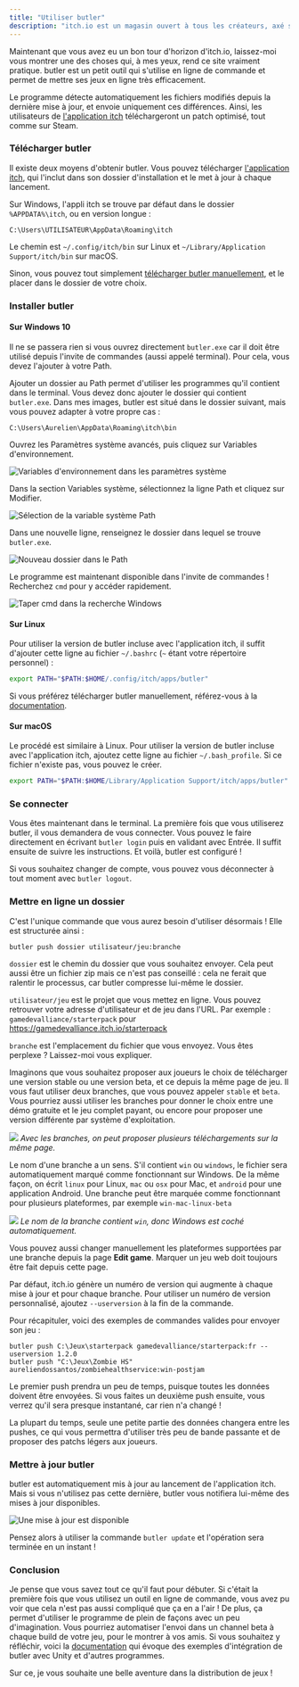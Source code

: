 ```yaml
---
title: "Utiliser butler"
description: "itch.io est un magasin ouvert à tous les créateurs, axé sur les jeux indépendants. Tout le monde peut devenir vendeur, concevoir ses pages et publier son contenu."
---
```


Maintenant que vous avez eu un bon tour d'horizon d'itch.io, laissez-moi vous montrer une des choses qui, à mes yeux, rend ce site vraiment pratique. butler est un petit outil qui s'utilise en ligne de commande et permet de mettre ses jeux en ligne très efficacement.

Le programme détecte automatiquement les fichiers modifiés depuis la dernière mise à jour, et envoie uniquement ces différences. Ainsi, les utilisateurs de [l'application itch](https://itch.io/app) téléchargeront un patch optimisé, tout comme sur Steam.

### Télécharger butler

Il existe deux moyens d'obtenir butler. Vous pouvez télécharger [l'application itch](https://itch.io/app), qui l'inclut dans son dossier d'installation et le met à jour à chaque lancement.

Sur Windows, l'appli itch se trouve par défaut dans le dossier `%APPDATA%\itch`, ou en version longue :

```
C:\Users\UTILISATEUR\AppData\Roaming\itch
```

Le chemin est `~/.config/itch/bin` sur Linux et `~/Library/Application Support/itch/bin` sur macOS.

Sinon, vous pouvez tout simplement [télécharger butler manuellement](https://fasterthanlime.itch.io/butler), et le placer dans le dossier de votre choix.

### Installer butler

#### Sur Windows 10

Il ne se passera rien si vous ouvrez directement `butler.exe` car il doit être utilisé depuis l'invite de commandes (aussi appelé terminal). Pour cela, vous devez l'ajouter à votre Path.

Ajouter un dossier au Path permet d'utiliser les programmes qu'il contient dans le terminal. Vous devez donc ajouter le dossier qui contient `butler.exe`. Dans mes images, butler est situé dans le dossier suivant, mais vous pouvez adapter à votre propre cas :

```
C:\Users\Aurelien\AppData\Roaming\itch\bin
```

Ouvrez les Paramètres système avancés, puis cliquez sur Variables d'environnement.

![Variables d'environnement dans les paramètres système](./variables-d-environnement.png)

Dans la section Variables système, sélectionnez la ligne Path et cliquez sur Modifier.

![Sélection de la variable système Path](./modifier-path.png)

Dans une nouvelle ligne, renseignez le dossier dans lequel se trouve `butler.exe`.

![Nouveau dossier dans le Path](./ajouter-butler.png)

Le programme est maintenant disponible dans l'invite de commandes ! Recherchez `cmd` pour y accéder rapidement.

![Taper cmd dans la recherche Windows](./ouvrir-cmd.png)

#### Sur Linux

Pour utiliser la version de butler incluse avec l'application itch, il suffit d'ajouter cette ligne au fichier `~/.bashrc` (`~` étant votre répertoire personnel) :

```bash
export PATH="$PATH:$HOME/.config/itch/apps/butler"
```

Si vous préférez télécharger butler manuellement, référez-vous à la [documentation](https://itch.io/docs/butler/installing.html).

#### Sur macOS

Le procédé est similaire à Linux. Pour utiliser la version de butler incluse avec l'application itch, ajoutez cette ligne au fichier `~/.bash_profile`. Si ce fichier n'existe pas, vous pouvez le créer.

```bash
export PATH="$PATH:$HOME/Library/Application Support/itch/apps/butler"
```

### Se connecter

Vous êtes maintenant dans le terminal. La première fois que vous utiliserez butler, il vous demandera de vous connecter. Vous pouvez le faire directement en écrivant `butler login` puis en validant avec Entrée. Il suffit ensuite de suivre les instructions. Et voilà, butler est configuré !

Si vous souhaitez changer de compte, vous pouvez vous déconnecter à tout moment avec `butler logout`.

### Mettre en ligne un dossier

C'est l'unique commande que vous aurez besoin d'utiliser désormais ! Elle est structurée ainsi :

```
butler push dossier utilisateur/jeu:branche
```

`dossier` est le chemin du dossier que vous souhaitez envoyer. Cela peut aussi être un fichier zip mais ce n'est pas conseillé : cela ne ferait que ralentir le processus, car butler compresse lui-même le dossier.

`utilisateur/jeu` est le projet que vous mettez en ligne. Vous pouvez retrouver votre adresse d'utilisateur et de jeu dans l'URL. Par exemple : `gamedevalliance/starterpack` pour https://gamedevalliance.itch.io/starterpack

`branche` est l'emplacement du fichier que vous envoyez. Vous êtes perplexe ? Laissez-moi vous expliquer.

Imaginons que vous souhaitez proposer aux joueurs le choix de télécharger une version stable ou une version beta, et ce depuis la même page de jeu. Il vous faut utiliser deux branches, que vous pouvez appeler `stable` et `beta`. Vous pourriez aussi utiliser les branches pour donner le choix entre une démo gratuite et le jeu complet payant, ou encore pour proposer une version différente par système d'exploitation.

![](./branches.png)
*Avec les branches, on peut proposer plusieurs téléchargements sur la même page.*

Le nom d'une branche a un sens. S'il contient `win` ou `windows`, le fichier sera automatiquement marqué comme fonctionnant sur Windows. De la même façon, on écrit `linux` pour Linux, `mac` ou `osx` pour Mac, et `android` pour une application Android. Une branche peut être marquée comme fonctionnant pour plusieurs plateformes, par exemple `win-mac-linux-beta`

![](./nom-branche.png)
*Le nom de la branche contient `win`, donc Windows est coché automatiquement.*

Vous pouvez aussi changer manuellement les plateformes supportées par une branche depuis la page **Edit game**. Marquer un jeu web doit toujours être fait depuis cette page.

Par défaut, itch.io génère un numéro de version qui augmente à chaque mise à jour et pour chaque branche. Pour utiliser un numéro de version personnalisé, ajoutez `--userversion` à la fin de la commande.

Pour récapituler, voici des exemples de commandes valides pour envoyer son jeu :

```
butler push C:\Jeux\starterpack gamedevalliance/starterpack:fr --userversion 1.2.0
butler push "C:\Jeux\Zombie HS" aureliendossantos/zombiehealthservice:win-postjam
```

Le premier push prendra un peu de temps, puisque toutes les données doivent être envoyées. Si vous faites un deuxième push ensuite, vous verrez qu'il sera presque instantané, car rien n'a changé !

La plupart du temps, seule une petite partie des données changera entre les pushes, ce qui vous permettra d'utiliser très peu de bande passante et de proposer des patchs légers aux joueurs.

### Mettre à jour butler

butler est automatiquement mis à jour au lancement de l'application itch. Mais si vous n'utilisez pas cette dernière, butler vous notifiera lui-même des mises à jour disponibles.

![Une mise à jour est disponible](./butler-update.png)

Pensez alors à utiliser la commande `butler update` et l'opération sera terminée en un instant !

### Conclusion

Je pense que vous savez tout ce qu'il faut pour débuter. Si c'était la première fois que vous utilisez un outil en ligne de commande, vous avez pu voir que cela n'est pas aussi compliqué que ça en a l'air ! De plus, ça permet d'utiliser le programme de plein de façons avec un peu d'imagination. Vous pourriez automatiser l'envoi dans un channel beta à chaque build de votre jeu, pour le montrer à vos amis. Si vous souhaitez y réfléchir, voici la [documentation](https://itch.io/docs/butler/integration.html) qui évoque des exemples d'intégration de butler avec Unity et d'autres programmes.

Sur ce, je vous souhaite une belle aventure dans la distribution de jeux !
